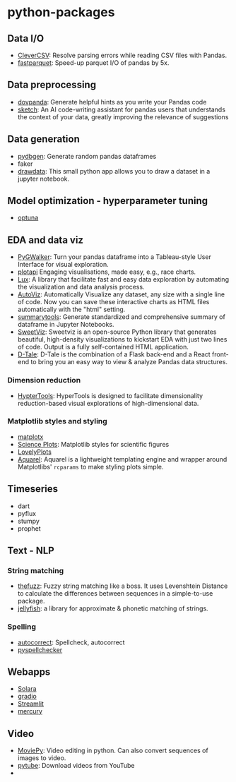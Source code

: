 # python-packages

## Data I/O
* [CleverCSV](https://github.com/alan-turing-institute/CleverCSV): Resolve parsing errors while reading CSV files with Pandas.
* [fastparquet](https://github.com/dask/fastparquet): Speed-up parquet I/O of pandas by 5x.

## Data preprocessing
* [dovpanda](https://github.com/dovpanda-dev/dovpanda): Generate helpful hints as you write your Pandas code
* [sketch](https://github.com/approximatelabs/sketch): An AI code-writing assistant for pandas users that understands the context of your data, greatly improving the relevance of suggestions


## Data generation
* [pydbgen](https://github.com/tirthajyoti/pydbgen): Generate random pandas dataframes
* faker 
* [drawdata](https://github.com/koaning/drawdata): This small python app allows you to draw a dataset in a jupyter notebook.


## Model optimization - hyperparameter tuning
* [optuna](https://github.com/optuna/optuna)


## EDA and data viz
* [PyGWalker](https://github.com/Kanaries/pygwalker): Turn your pandas dataframe into a Tableau-style User Interface for visual exploration.
* [plotapi](https://github.com/shahinrostami/plotapi) Engaging visualisations, made easy, e.g., race charts. 
* [Lux](https://github.com/lux-org/lux): A library that facilitate fast and easy data exploration by automating the visualization and data analysis process.
* [AutoViz](https://github.com/AutoViML/AutoViz): Automatically Visualize any dataset, any size with a single line of code. Now you can save these interactive charts as HTML files automatically with the "html" setting.
* [summarytools](https://github.com/6chaoran/jupyter-summarytools): Generate standardized and comprehensive summary of dataframe in Jupyter Notebooks.
* [SweetViz](https://github.com/fbdesignpro/sweetviz): Sweetviz is an open-source Python library that generates beautiful, high-density visualizations to kickstart EDA  with just two lines of code. Output is a fully self-contained HTML application.
* [D-Tale](https://github.com/man-group/dtale): D-Tale is the combination of a Flask back-end and a React front-end to bring you an easy way to view & analyze Pandas data structures.


### Dimension reduction
* [HypterTools](https://github.com/ContextLab/hypertools): HyperTools is designed to facilitate dimensionality reduction-based visual explorations of high-dimensional data.

### Matplotlib styles and styling
* [matplotx](https://github.com/nschloe/matplotx)
* [Science Plots](https://github.com/garrettj403/SciencePlots): Matplotlib styles for scientific figures
* [LovelyPlots](https://github.com/killiansheriff/LovelyPlots)
* [Aquarel](https://github.com/lgienapp/aquarel): Aquarel is a lightweight templating engine and wrapper around Matplotlibs' `rcparams` to make styling plots simple. 



## Timeseries 
* dart
* pyflux
* stumpy
* prophet

## Text - NLP

### String matching
* [thefuzz](https://github.com/seatgeek/thefuzz): Fuzzy string matching like a boss. It uses Levenshtein Distance to calculate the differences between sequences in a simple-to-use package.
* [jellyfish](https://github.com/jamesturk/jellyfish): a library for approximate & phonetic matching of strings.

### Spelling
* [autocorrect](https://github.com/filyp/autocorrect): Spellcheck, autocorrect
* [pyspellchecker](https://github.com/barrust/pyspellchecker)

## Webapps
* [Solara](https://github.com/widgetti/solara)
* [gradio](https://github.com/gradio-app/gradio)
* [Streamlit](https://github.com/streamlit/streamlit)
* [mercury](https://github.com/mljar/mercury) 

## Video
* [MoviePy](https://github.com/Zulko/moviepy): Video editing in python. Can also convert sequences of images to video.
* [pytube](https://github.com/pytube/pytube): Download videos from YouTube
* 
